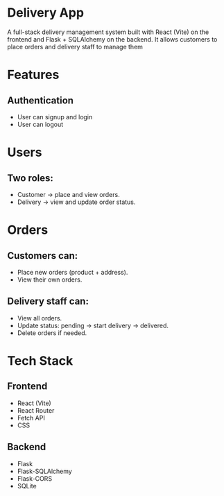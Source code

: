  # Delivery App

A full-stack delivery management system built with React (Vite) on the frontend and Flask + SQLAlchemy on the backend.
It allows customers to place orders and delivery staff to manage them

# Features
## Authentication
  - User can signup and login
  - User can logout

# Users
## Two roles:
  - Customer → place and view orders.
  - Delivery → view and update order status.

# Orders
## Customers can:
  - Place new orders (product + address).
  - View their own orders.

## Delivery staff can:
  - View all orders.
  - Update status: pending → start delivery → delivered.
  - Delete orders if needed.

# Tech Stack
## Frontend
  - React (Vite)
  - React Router
  - Fetch API
  - CSS

## Backend
  - Flask
  - Flask-SQLAlchemy
  - Flask-CORS
  - SQLite
